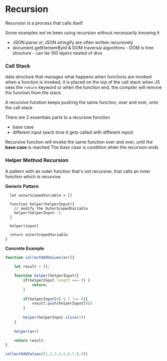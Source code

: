 # Recursion
Recursion is a process that calls itself

Some examples we've been using recursion without necessarily knowing it
- JSON.parse or JSON.stringify are often written recursively
- document.getElementById & DOM traversal algorithms - DOM is tree structure - can be 100 layers nested of divs

### Call Stack
  data structure that manages what happens when functions are invoked
when a function is invoked, it is placed on the top of the call stack
when JS sees the `return` keyword or when the function end, the compiler will remove the function from the stack

A recursive funstion keeps pushing the same function, over and over, onto the call stack

There are 2 essentials parts to a recursive function
- base case
- different input (each time it gets called with different input)

Recursive function will invoke the same function over and over, until the __base case__ is reached
The *base case* is condition when the recursion ends

### Helper Method Recursion
A pattern with an outer function that's *not* recursive, that calls an inner function which *is* recursive

__Generic Pattern__
```function outer(input){
  let outerScopedVariable = []

  function helper(helperInput){
    // modify the OuterScopedVariable
    helper(helperInput--)
  }

  helper(input)

  return outerScopedVariable
}
```

__Concrete Example__
```js
function collectOddValues(arr){
    
    let result = [];

    function helper(helperInput){
        if(helperInput.length === 0) {
            return;
        }
        
        if(helperInput[0] % 2 !== 0){
            result.push(helperInput[0])
        }
        
        helper(helperInput.slice(1))
    }
    
    helper(arr)

    return result;
}

collectOddValues([1,2,3,4,5,6,7,8,9])
```
